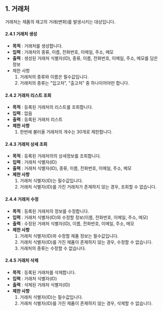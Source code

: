 ## 1. 거래처
거래처는 제품의 재고의 거래(변화)를 발생시키는 대상입니다.

#### 2.4.1 거래처 생성
- **목적** : 거래처를 생성합니다.
- **입력** : 거래처의 종류, 이름, 전화번호, 이메일, 주소, 메모
- **출력** : 생성된 거래처 식별자(ID), 종류, 이름, 전화번호, 이메일, 주소, 메모를 담은 정보
- 제한 사항
    1. 거래처의 종류와 이름은 필수값입니다.
    2. 거래처의 종류는 "입고처", "출고처" 중 하나이어야만 합니다.

#### 2.4.2 거래처 리스트 조회
- **목적** : 등록된 거래처의 리스트를 조회합니다.
- **입력** : 없음
- **출력** : 등록된 거래처 리스트
- **제한 사항**
    1. 한번에 불러올 거래처의 개수는 30개로 제한합니다.

#### 2.4.3 거래처 상세 조회
- **목적** : 등록된 거래처의의 상세정보를 조회합니다.
- **입력** : 거래처 식별자(ID)
- **출력** : 거래처 식별자(ID), 종류, 이름, 전화번호, 이메일, 주소, 메모
- **제한 사항**
    1. 거래처 식별자(ID)는 필수값입니다.
    2. 거래처 식별자(ID)를 가진 거래처가 존재하지 않는 경우, 조회할 수 없습니다.

#### 2.4.4 거래처 수정
- **목적** : 등록된 거래처의 정보를 수정합니다.
- **입력** : 거래처 식별자(ID)와 수정할 정보(이름, 전화번호, 이메일, 주소, 메모)
- **출력** : 수정된 거래처 식별자(ID), 이름, 전화번호, 이메일, 주소, 메모
- **제한 사항**
    1. 거래처 식별자(ID)와 수정할 제품 정보는 필수값입니다.
    2. 거래처 식별자(ID)를 가진 제품이 존재하지 않는 경우, 수정할 수 없습니다.
    3. 거래처의 종류는 수정할 수 없습니다.

#### 2.4.5 거래처 삭제
- **목적** : 등록된 거래처를 삭제합니다.
- **입력** : 거래처 식별자(ID)
- **출력** : 삭제된 거래처 식별자(ID)
- **제한 사항**
    1. 거래처 식별자(ID)는 필수값입니다.
    2. 거래처 식별자(ID)를 가진 제품이 존재하지 않는 경우, 삭제할 수 없습니다.
